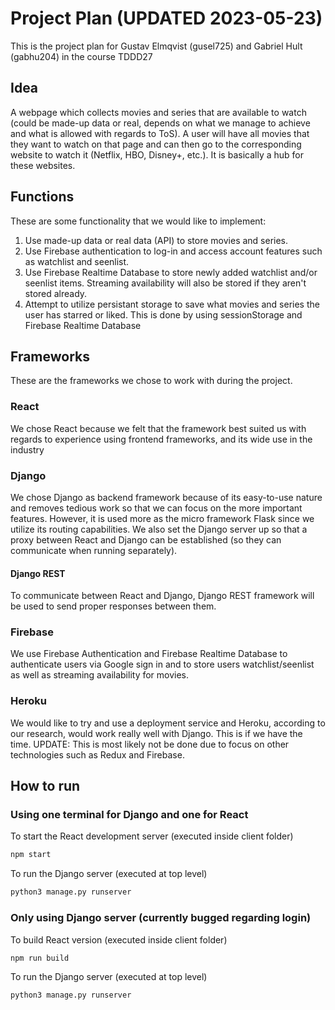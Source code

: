 # Project Plan (UPDATED 2023-05-23)

This is the project plan for Gustav Elmqvist (gusel725) and Gabriel Hult (gabhu204) in the course TDDD27

## Idea

A webpage which collects movies and series that are available to watch (could be made-up data or real, depends on what we manage to achieve and what is allowed with regards to ToS). A user will have all movies that they want to watch on that page and can then go to the corresponding website to watch it (Netflix, HBO, Disney+, etc.). It is basically a hub for these websites.

## Functions

These are some functionality that we would like to implement:

1. Use made-up data or real data (API) to store movies and series.
2. Use Firebase authentication to log-in and access account features such as watchlist and seenlist.
3. Use Firebase Realtime Database to store newly added watchlist and/or seenlist items. Streaming availability will also be stored if they aren't stored already.
4. Attempt to utilize persistant storage to save what movies and series the user has starred or liked. This is done by using sessionStorage and Firebase Realtime Database

## Frameworks

These are the frameworks we chose to work with during the project.

### React

We chose React because we felt that the framework best suited us with regards to experience using frontend frameworks, and its wide use in the industry

### Django

We chose Django as backend framework because of its easy-to-use nature and removes tedious work so that we can focus on the more important features. However, it is used more as the micro framework Flask since we utilize its routing capabilities. We also set the Django server up so that a proxy between React and Django can be established (so they can communicate when running separately). 

#### Django REST

To communicate between React and Django, Django REST framework will be used to send proper responses between them.

### Firebase

We use Firebase Authentication and Firebase Realtime Database to authenticate users via Google sign in and to store users watchlist/seenlist as well as streaming availability for movies.

### Heroku

We would like to try and use a deployment service and Heroku, according to our research, would work really well with Django. This is if we have the time.
UPDATE: This is most likely not be done due to focus on other technologies such as Redux and Firebase.

## How to run

### Using one terminal for Django and one for React

To start the React development server (executed inside client folder)

```zsh
npm start
```

To run the Django server (executed at top level)

```zsh
python3 manage.py runserver
```

### Only using Django server (currently bugged regarding login)

To build React version (executed inside client folder)

```zsh
npm run build
```

To run the Django server (executed at top level)

```zsh
python3 manage.py runserver
```
